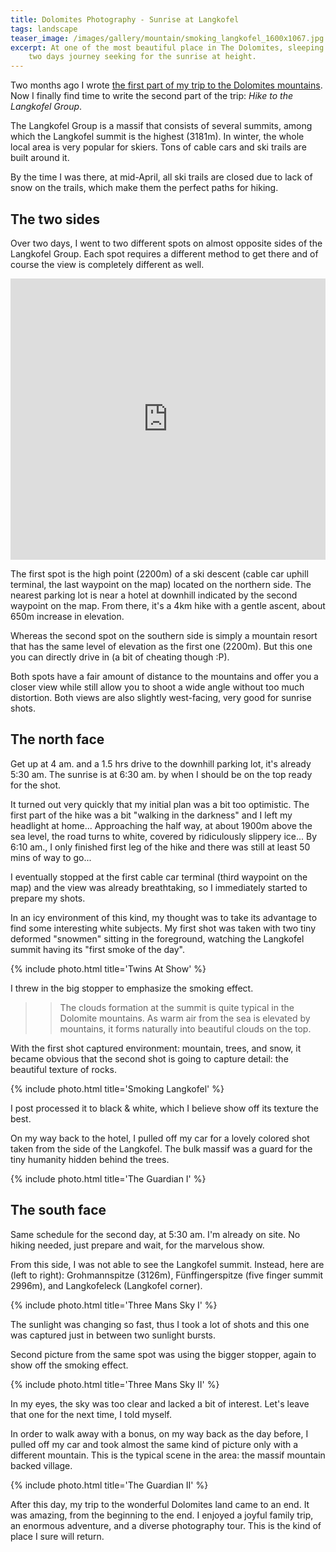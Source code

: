 ```yaml
---
title: Dolomites Photography - Sunrise at Langkofel
tags: landscape
teaser_image: /images/gallery/mountain/smoking_langkofel_1600x1067.jpg
excerpt: At one of the most beautiful place in The Dolomites, sleeping is simply a luxury. This is a
    two days journey seeking for the sunrise at height.
---
```


Two months ago I wrote [the first part of my trip to the Dolomites mountains](<{% link shutterbug/blog/_posts/2017-04-22-dolomites-photography-karersee-rosengarten-latemar.md %}>). Now I finally find time to write the second part of the trip: *Hike to the Langkofel Group*.

The Langkofel Group is a massif that consists of several summits, among which the Langkofel summit is the highest (3181m). In winter, the whole local area is very popular for skiers. Tons of cable cars and ski trails are built around it.

By the time I was there, at mid-April, all ski trails are closed due to lack of snow on the trails, which make them the perfect paths for hiking.

## The two sides

Over two days, I went to two different spots on almost opposite sides of the Langkofel Group. Each spot requires a different method to get there and of course the view is completely different as well.

<iframe src="https://www.google.com/maps/embed?pb=!1m38!1m12!1m3!1d12047.162865286648!2d11.764554585810105!3d46.45677125386856!2m3!1f0!2f0!3f0!3m2!1i1024!2i768!4f13.1!4m23!3e0!4m5!1s0x0%3A0xd8ea4e0954c8fb52!2sPasso+sella+Dolomiti+Mountain+Resort!3m2!1d46.5092686!2d11.7570152!4m5!1s0x0%3A0xc8a2daad8302c47e!2sHotel+Gasthof+Pozzamanigoni!3m2!1d46.552960999999996!2d11.740283999999999!4m3!3m2!1d46.5429424!2d11.741034599999999!4m5!1s0x0%3A0xf3ae80e5c886ba9!2sRistorante+Ciampinoi!3m2!1d46.538631599999995!2d11.7534184!5e1!3m2!1sen!2sus!4v1498004105510" width="100%" height="450" frameborder="0" style="border:0" allowfullscreen></iframe>

The first spot is the high point (2200m) of a ski descent (cable car uphill terminal, the last waypoint on the map) located on the northern side. The nearest parking lot is near a hotel at downhill indicated by the second waypoint on the map. From there, it's a 4km hike with a gentle ascent, about 650m increase in elevation.

Whereas the second spot on the southern side is simply a mountain resort that has the same level of elevation as the first one (2200m). But this one you can directly drive in (a bit of cheating though :P).

Both spots have a fair amount of distance to the mountains and offer you a closer view while still allow you to shoot a wide angle without too much distortion. Both views are also slightly west-facing, very good for sunrise shots.

## The north face

Get up at 4 am. and a 1.5 hrs drive to the downhill parking lot, it's already 5:30 am. The sunrise is at 6:30 am. by when I should be on the top ready for the shot.

It turned out very quickly that my initial plan was a bit too optimistic. The first part of the hike was a bit "walking in the darkness" and I left my headlight at home... Approaching the half way, at about 1900m above the sea level, the road turns to white, covered by ridiculously slippery ice... By 6:10 am., I only finished first leg of the hike and there was still at least 50 mins of way to go...

I eventually stopped at the first cable car terminal (third waypoint on the map) and the view was already breathtaking, so I immediately started to prepare my shots.

In an icy environment of this kind, my thought was to take its advantage to find some interesting white subjects. My first shot was taken with two tiny deformed "snowmen" sitting in the foreground, watching the Langkofel summit having its "first smoke of the day".

{% include photo.html title='Twins At Show' %}

I threw in the big stopper to emphasize the smoking effect.

>> The clouds formation at the summit is quite typical in the Dolomite mountains. As warm air from the sea is elevated by mountains, it forms naturally into beautiful clouds on the top.

With the first shot captured environment: mountain, trees, and snow, it became obvious that the second shot is going to capture detail: the beautiful texture of rocks.

{% include photo.html title='Smoking Langkofel' %}

I post processed it to black & white, which I believe show off its texture the best.

On my way back to the hotel, I pulled off my car for a lovely colored shot taken from the side of the Langkofel. The bulk massif was a guard for the tiny humanity hidden behind the trees.

{% include photo.html title='The Guardian I' %}

## The south face

Same schedule for the second day, at 5:30 am. I'm already on site. No hiking needed, just prepare and wait, for the marvelous show.

From this side, I was not able to see the Langkofel summit. Instead, here are (left to right): Grohmannspitze (3126m), Fünffingerspitze (five finger summit 2996m), and Langkofeleck (Langkofel corner).

{% include photo.html title='Three Mans Sky I' %}

The sunlight was changing so fast, thus I took a lot of shots and this one was captured just in between two sunlight bursts.

Second picture from the same spot was using the bigger stopper, again to show off the smoking effect.

{% include photo.html title='Three Mans Sky II' %}

In my eyes, the sky was too clear and lacked a bit of interest. Let's leave that one for the next time, I told myself.

In order to walk away with a bonus, on my way back as the day before, I pulled off my car and took almost the same kind of picture only with a different mountain. This is the typical scene in the area: the massif mountain backed village.

{% include photo.html title='The Guardian II' %}

After this day, my trip to the wonderful Dolomites land came to an end. It was amazing, from the beginning to the end. I enjoyed a joyful family trip, an enormous adventure, and a diverse photography tour. This is the kind of place I sure will return.
